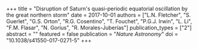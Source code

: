 +++
title = "Disruption of Saturn's quasi-periodic equatorial oscillation by the great northern storm"
date = 2017-10-01
authors = ["L.N. Fletcher", "S. Guerlet", "G.S. Orton", "R.G. Cosentino", "T. Fouchet", "P.G.J. Irwin", "L. Li", "F.M. Flasar", "N. Gorius", "R. Morales-Juberías"]
publication_types = ["2"]
abstract = ""
featured = false
publication = "*Nature Astronomy*"
doi = "10.1038/s41550-017-0271-5"
+++

